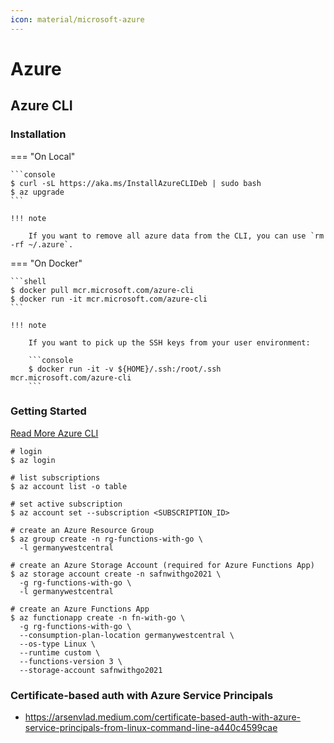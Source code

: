 ```yaml
---
icon: material/microsoft-azure
---
```


# Azure

## Azure CLI

### Installation

=== "On Local"

    ```console
    $ curl -sL https://aka.ms/InstallAzureCLIDeb | sudo bash
    $ az upgrade
    ```

    !!! note

        If you want to remove all azure data from the CLI, you can use `rm -rf ~/.azure`.

=== "On Docker"

    ```shell
    $ docker pull mcr.microsoft.com/azure-cli
    $ docker run -it mcr.microsoft.com/azure-cli
    ```

    !!! note

        If you want to pick up the SSH keys from your user environment:

        ```console
        $ docker run -it -v ${HOME}/.ssh:/root/.ssh mcr.microsoft.com/azure-cli
        ```

### Getting Started

[Read More Azure CLI](https://github.com/Azure/azure-cli)

```console
# login
$ az login

# list subscriptions
$ az account list -o table

# set active subscription
$ az account set --subscription <SUBSCRIPTION_ID>

# create an Azure Resource Group
$ az group create -n rg-functions-with-go \
  -l germanywestcentral

# create an Azure Storage Account (required for Azure Functions App)
$ az storage account create -n safnwithgo2021 \
  -g rg-functions-with-go \
  -l germanywestcentral

# create an Azure Functions App
$ az functionapp create -n fn-with-go \
  -g rg-functions-with-go \
  --consumption-plan-location germanywestcentral \
  --os-type Linux \
  --runtime custom \
  --functions-version 3 \
  --storage-account safnwithgo2021
```

### Certificate-based auth with Azure Service Principals

- https://arsenvlad.medium.com/certificate-based-auth-with-azure-service-principals-from-linux-command-line-a440c4599cae

